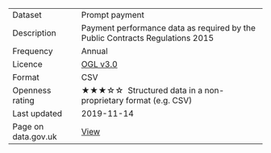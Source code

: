 <table>
<tr>
	<td>Dataset</td>
	<td>Prompt payment</td>
</tr>
<tr>
	<td>Description</td>
	<td>Payment performance data as required by the Public Contracts Regulations 2015</td>
</tr>
<tr>
	<td>Frequency</td>
	<td>Annual</td>
</tr>
<tr>
	<td>Licence</td>
	<td><a href="http://www.nationalarchives.gov.uk/doc/open-government-licence/version/3/">OGL v3.0</a></td>
</tr>
<tr>
	<td>Format</td>
	<td>CSV</td>
</tr>
<tr>
	<td>Openness rating</td>
	<td>&#9733&#9733&#9733&#9734&#9734&nbsp; Structured data in a non-proprietary format (e.g. CSV)</td>
</tr>
<tr>
	<td>Last updated</td>
	<td>2019-11-14</td>
</tr>
<tr>
	<td>Page on data.gov.uk</td>
	<td><a href="https://data.gov.uk/dataset/4eb0bea9-f089-4b02-b324-103a4b5bbc11/prompt-payment">View</a></td>
</tr>
</table>
